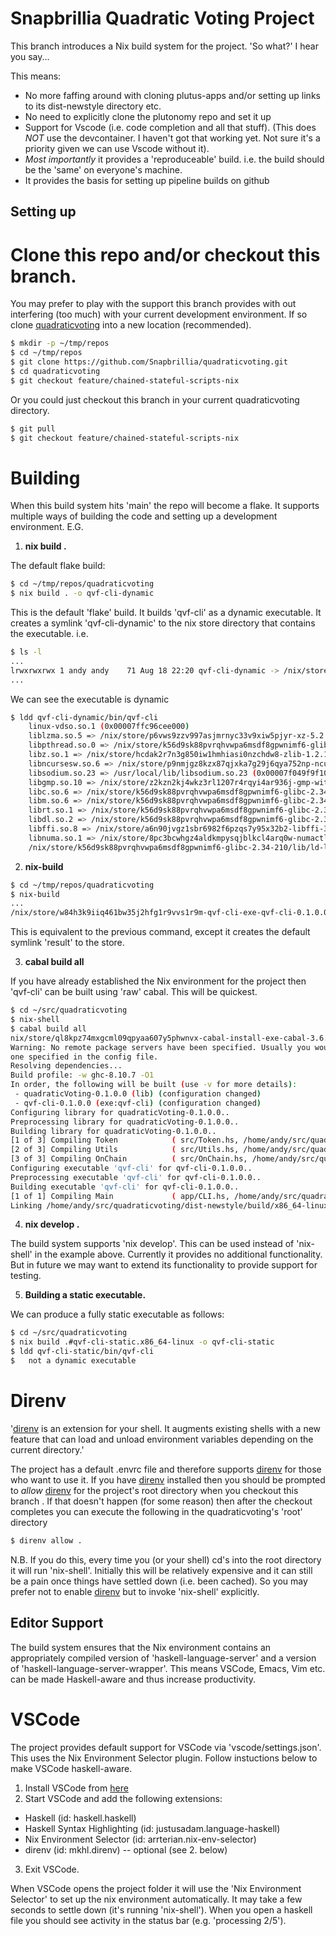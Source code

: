 # Snapbrillia Quadratic Voting Project

This branch introduces a Nix build system for the project. 'So what?' I hear you say...

This means: 
- No more faffing around with cloning plutus-apps and/or setting up links to its dist-newstyle directory etc.
- No need to explicitly clone the plutonomy repo and set it up
- Support for Vscode (i.e. code completion and all that stuff). (This does *NOT* use the devcontainer. I haven't got that working yet. Not sure it's a priority given we can use Vscode without it).
- *Most importantly* it provides a 'reproduceable' build. i.e. the build should be the 'same' on everyone's machine.
- It provides the basis for setting up pipeline builds on github

## Setting up

# Clone this repo and/or checkout this branch.
You may prefer to play with the support this branch provides with out interfering (too much) with your current development environment. If so clone [quadraticvoting](https://github.com/Snapbrillia/quadraticvoting) into a new location (recommended). 
```bash
$ mkdir -p ~/tmp/repos
$ cd ~/tmp/repos
$ git clone https://github.com/Snapbrillia/quadraticvoting.git
$ cd quadraticvoting
$ git checkout feature/chained-stateful-scripts-nix
```
Or you could just checkout this branch in your current quadraticvoting directory.
```bash
$ git pull
$ git checkout feature/chained-stateful-scripts-nix
```

# Building
When this build system hits 'main' the repo will become a flake. It supports multiple ways of building the code and setting up a development environment. E.G.
1. __nix build .__

The default flake build:

```bash
$ cd ~/tmp/repos/quadraticvoting
$ nix build . -o qvf-cli-dynamic
```
This is the default 'flake' build. It builds 'qvf-cli' as a dynamic executable. It creates a symlink 'qvf-cli-dynamic' to the nix store directory that contains the executable. i.e.
```bash
$ ls -l
...
lrwxrwxrwx 1 andy andy    71 Aug 18 22:20 qvf-cli-dynamic -> /nix/store/w84h3k9iiq461bw35j2hfg1r9vvs1r9m-qvf-cli-exe-qvf-cli-0.1.0.0
...
```
We can see the executable is dynamic
```bash
$ ldd qvf-cli-dynamic/bin/qvf-cli 
	linux-vdso.so.1 (0x00007ffc96cee000)
	liblzma.so.5 => /nix/store/p6vws9zzv997asjmrnyc33v9xiw5pjyr-xz-5.2.5/lib/liblzma.so.5 (0x00007f049faeb000)
	libpthread.so.0 => /nix/store/k56d9sk88pvrqhvwpa6msdf8gpwnimf6-glibc-2.34-210/lib/libpthread.so.0 (0x00007f049fae6000)
	libz.so.1 => /nix/store/hcdak2r7n3g850iw1hmhiasi0nzchdw8-zlib-1.2.12/lib/libz.so.1 (0x00007f049fac8000)
	libncursesw.so.6 => /nix/store/p9nmjgz8kzx87qjxka7g29j6qya752np-ncurses-6.3-p20220507/lib/libncursesw.so.6 (0x00007f049fa51000)
	libsodium.so.23 => /usr/local/lib/libsodium.so.23 (0x00007f049f9f1000)
	libgmp.so.10 => /nix/store/z2kzn2kj4wkz3rl1207r4rqyi4ar936j-gmp-with-cxx-6.2.1/lib/libgmp.so.10 (0x00007f049f950000)
	libc.so.6 => /nix/store/k56d9sk88pvrqhvwpa6msdf8gpwnimf6-glibc-2.34-210/lib/libc.so.6 (0x00007f049f752000)
	libm.so.6 => /nix/store/k56d9sk88pvrqhvwpa6msdf8gpwnimf6-glibc-2.34-210/lib/libm.so.6 (0x00007f049f679000)
	librt.so.1 => /nix/store/k56d9sk88pvrqhvwpa6msdf8gpwnimf6-glibc-2.34-210/lib/librt.so.1 (0x00007f049f674000)
	libdl.so.2 => /nix/store/k56d9sk88pvrqhvwpa6msdf8gpwnimf6-glibc-2.34-210/lib/libdl.so.2 (0x00007f049f66d000)
	libffi.so.8 => /nix/store/a6n90jvgz1sbr6982f6pzqs7y95x32b2-libffi-3.4.2/lib/libffi.so.8 (0x00007f049f660000)
	libnuma.so.1 => /nix/store/8pc3bcwhgz4aldkmpysqjblkcl4arq0w-numactl-2.0.14/lib/libnuma.so.1 (0x00007f049f651000)
	/nix/store/k56d9sk88pvrqhvwpa6msdf8gpwnimf6-glibc-2.34-210/lib/ld-linux-x86-64.so.2 => /nix/store/k56d9sk88pvrqhvwpa6msdf8gpwnimf6-glibc-2.34-210/lib64/ld-linux-x86-64.so.2 (0x00007f049fb17000)
```
2. __nix-build__

```bash
$ cd ~/tmp/repos/quadraticvoting
$ nix-build
...
/nix/store/w84h3k9iiq461bw35j2hfg1r9vvs1r9m-qvf-cli-exe-qvf-cli-0.1.0.0
```
This is equivalent to the previous command, except it creates the default symlink 'result' to the store.

3. __cabal build all__

If you have already established the Nix environment for the project then 'qvf-cli' can be built using 'raw' cabal. This will be quickest.

```bash
$ cd ~/src/quadraticvoting
$ nix-shell
$ cabal build all
nix/store/ql8kpz74mxgcml09qpyaa607y5phwnvx-cabal-install-exe-cabal-3.6.2.0/bin/cabal --project-file=/home/andy/src/quadraticvoting/.nix-shell-cabal.project build all
Warning: No remote package servers have been specified. Usually you would have
one specified in the config file.
Resolving dependencies...
Build profile: -w ghc-8.10.7 -O1
In order, the following will be built (use -v for more details):
 - quadraticVoting-0.1.0.0 (lib) (configuration changed)
 - qvf-cli-0.1.0.0 (exe:qvf-cli) (configuration changed)
Configuring library for quadraticVoting-0.1.0.0..
Preprocessing library for quadraticVoting-0.1.0.0..
Building library for quadraticVoting-0.1.0.0..
[1 of 3] Compiling Token            ( src/Token.hs, /home/andy/src/quadraticvoting/dist-newstyle/build/x86_64-linux/ghc-8.10.7/quadraticVoting-0.1.0.0/build/Token.o, /home/andy/src/quadraticvoting/dist-newstyle/build/x86_64-linux/ghc-8.10.7/quadraticVoting-0.1.0.0/build/Token.dyn_o )
[2 of 3] Compiling Utils            ( src/Utils.hs, /home/andy/src/quadraticvoting/dist-newstyle/build/x86_64-linux/ghc-8.10.7/quadraticVoting-0.1.0.0/build/Utils.o, /home/andy/src/quadraticvoting/dist-newstyle/build/x86_64-linux/ghc-8.10.7/quadraticVoting-0.1.0.0/build/Utils.dyn_o )
[3 of 3] Compiling OnChain          ( src/OnChain.hs, /home/andy/src/quadraticvoting/dist-newstyle/build/x86_64-linux/ghc-8.10.7/quadraticVoting-0.1.0.0/build/OnChain.o, /home/andy/src/quadraticvoting/dist-newstyle/build/x86_64-linux/ghc-8.10.7/quadraticVoting-0.1.0.0/build/OnChain.dyn_o )
Configuring executable 'qvf-cli' for qvf-cli-0.1.0.0..
Preprocessing executable 'qvf-cli' for qvf-cli-0.1.0.0..
Building executable 'qvf-cli' for qvf-cli-0.1.0.0..
[1 of 1] Compiling Main             ( app/CLI.hs, /home/andy/src/quadraticvoting/dist-newstyle/build/x86_64-linux/ghc-8.10.7/qvf-cli-0.1.0.0/x/qvf-cli/build/qvf-cli/qvf-cli-tmp/Main.o )
Linking /home/andy/src/quadraticvoting/dist-newstyle/build/x86_64-linux/ghc-8.10.7/qvf-cli-0.1.0.0/x/qvf-cli/build/qvf-cli/qvf-cli ...
```
4. __nix develop .__

The build system supports 'nix develop'. This can be used instead of 'nix-shell' in the example above. Currently it provides no additional functionality. But in future we may want to extend its functionality to provide support for testing.

5. __Building a static executable.__

We can produce a fully static executable as follows:
```bash
$ cd ~/src/quadraticvoting
$ nix build .#qvf-cli-static.x86_64-linux -o qvf-cli-static
$ ldd qvf-cli-static/bin/qvf-cli 
$	not a dynamic executable
```
# Direnv
'[direnv](https://direnv.net) is an extension for your shell. It augments existing shells with a new feature that can load and unload environment variables depending on the current directory.'

The project has a default .envrc file and therefore supports [direnv](https://direnv.net) for those who want to use it. If you have [direnv](https://direnv.net) installed then you should be prompted to *allow* [direnv](https://direnv.net) for the project's root directory when you checkout this branch . If that doesn't happen (for some reason) then after the checkout completes you can execute the following in the quadraticvoting's 'root' directory
```bash
$ direnv allow .
```
N.B. If you do this, every time you (or your shell) cd's into the root directory it will run 'nix-shell'. Initially this will be relatively expensive and it can still be a pain once things have settled down (i.e. been cached). So you may prefer not to enable [direnv](https://direnv.net) but to invoke 'nix-shell' explicitly.

## Editor Support
The build system ensures that the Nix environment contains an appropriately compiled version of 'haskell-language-server' and a version of 'haskell-language-server-wrapper'. This means VSCode, Emacs, Vim etc. can be made Haskell-aware and thus increase productivity.

# VSCode
The project provides default support for VSCode via 'vscode/settings.json'. This uses the Nix Environment Selector plugin. Follow instuctions below to make VSCode haskell-aware.

1. Install VSCode from [here](https://code.visualstudio.com/download)
2. Start VSCode and add the following extensions:
- Haskell (id: haskell.haskell)
- Haskell Syntax Highlighting (id: justusadam.language-haskell)
- Nix Environment Selector (id: arrterian.nix-env-selector)
- direnv (id: mkhl.direnv) -- optional (see 2. below)
3. Exit VSCode.

When VSCode opens the project folder it will use the 'Nix Environment Selector' to set up the nix environment automatically. It may take a few seconds to settle down (it's running 'nix-shell'). When you open a haskell file you should see activity in the status bar (e.g. 'processing 2/5'). 


